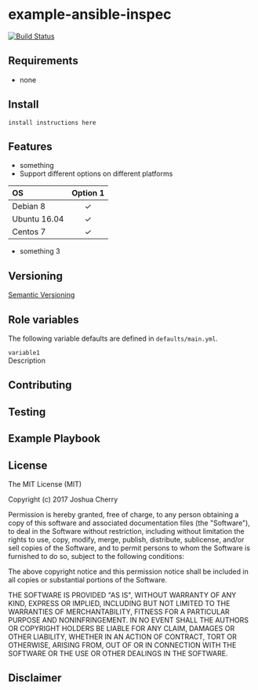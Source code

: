 # example-ansible-inspec

[![Build Status](https://travis-ci.org/joshuacherry/example-ansible-inspec.svg?branch=master)](https://travis-ci.org/joshuacherry/example-ansible-inspec)

## Requirements
-   none

## Install
```
install instructions here
```

## Features
- something
- Support different options on different platforms

| OS            | Option 1      |
| :------------ | :-----------: |
| Debian 8      | ✓             |
| Ubuntu 16.04  | ✓             |
| Centos 7      | ✓             |

- something 3

## Versioning

[Semantic Versioning](http://semver.org/)

## Role variables

The following variable defaults are defined in `defaults/main.yml`.

`variable1`  
Description

## Contributing

## Testing

## Example Playbook

## License

The MIT License (MIT)

Copyright (c) 2017 Joshua Cherry

Permission is hereby granted, free of charge, to any person obtaining a copy
of this software and associated documentation files (the "Software"), to deal
in the Software without restriction, including without limitation the rights
to use, copy, modify, merge, publish, distribute, sublicense, and/or sell
copies of the Software, and to permit persons to whom the Software is
furnished to do so, subject to the following conditions:

The above copyright notice and this permission notice shall be included in all
copies or substantial portions of the Software.

THE SOFTWARE IS PROVIDED "AS IS", WITHOUT WARRANTY OF ANY KIND, EXPRESS OR
IMPLIED, INCLUDING BUT NOT LIMITED TO THE WARRANTIES OF MERCHANTABILITY,
FITNESS FOR A PARTICULAR PURPOSE AND NONINFRINGEMENT. IN NO EVENT SHALL THE
AUTHORS OR COPYRIGHT HOLDERS BE LIABLE FOR ANY CLAIM, DAMAGES OR OTHER
LIABILITY, WHETHER IN AN ACTION OF CONTRACT, TORT OR OTHERWISE, ARISING FROM,
OUT OF OR IN CONNECTION WITH THE SOFTWARE OR THE USE OR OTHER DEALINGS IN THE
SOFTWARE.
## Disclaimer
